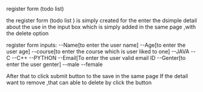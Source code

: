 register form (todo list)

the register form (todo list ) is simply created for the enter the dsimple detail about the use in the input box which is simply added in the same page ,with the delete option 

register form inputs:
   --Name[to enter the user name]
   --Age[to enter the user age]
   --course[to enter the course which is user liked to one]
        --JAVA
        --C
        --C++
        --PYTHON
  --Email[To enter the user valid email ID 
  --Genter[to enter the user genter]
        --male
        --female

After that to click submit button to the save in the same page
If the detail want to remove ,that can able to delete by click the button
